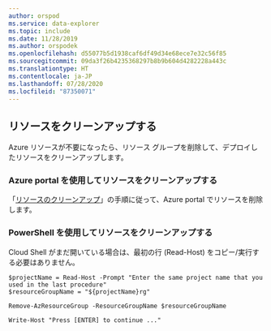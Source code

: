 ```yaml
---
author: orspod
ms.service: data-explorer
ms.topic: include
ms.date: 11/28/2019
ms.author: orspodek
ms.openlocfilehash: d55077b5d1938caf6df49d34e68ece7e32c56f85
ms.sourcegitcommit: 09da3f26b4235368297b8b9b604d4282228a443c
ms.translationtype: HT
ms.contentlocale: ja-JP
ms.lasthandoff: 07/28/2020
ms.locfileid: "87350071"
---
```

## <a name="clean-up-resources"></a>リソースをクリーンアップする

Azure リソースが不要になったら、リソース グループを削除して、デプロイしたリソースをクリーンアップします。 

### <a name="clean-up-resources-using-the-azure-portal"></a>Azure portal を使用してリソースをクリーンアップする

「[リソースのクリーンアップ](../create-cluster-database-portal.md#clean-up-resources)」の手順に従って、Azure portal でリソースを削除します。

### <a name="clean-up-resources-using-powershell"></a>PowerShell を使用してリソースをクリーンアップする

Cloud Shell がまだ開いている場合は、最初の行 (Read-Host) をコピー/実行する必要はありません。

```azurepowershell-interactive
$projectName = Read-Host -Prompt "Enter the same project name that you used in the last procedure"
$resourceGroupName = "${projectName}rg"

Remove-AzResourceGroup -ResourceGroupName $resourceGroupName

Write-Host "Press [ENTER] to continue ..."
```